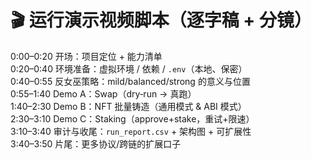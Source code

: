 # 🎬 运行演示视频脚本（逐字稿 + 分镜）

0:00–0:20 开场：项目定位 + 能力清单  
0:20–0:40 环境准备：虚拟环境 / 依赖 / `.env`（本地、保密）  
0:40–0:55 反女巫策略：mild/balanced/strong 的意义与位置  
0:55–1:40 Demo A：Swap（dry‑run → 真跑）  
1:40–2:30 Demo B：NFT 批量铸造（通用模式 & ABI 模式）  
2:30–3:10 Demo C：Staking（approve+stake，重试+限速）  
3:10–3:40 审计与收尾：`run_report.csv` + 架构图 + 可扩展性  
3:40–3:50 片尾：更多协议/跨链的扩展口子
